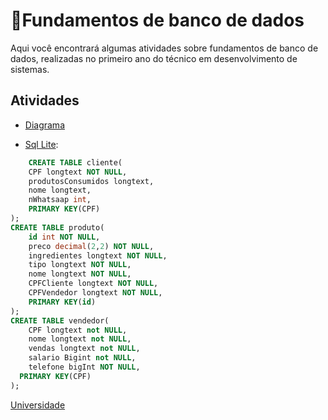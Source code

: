 
# 🎲Fundamentos de banco de dados

Aqui você encontrará algumas atividades sobre fundamentos de banco de dados, realizadas no primeiro ano do técnico em desenvolvimento de sistemas.


## Atividades

- [Diagrama](https://github.com/cemeterydriiver/portfolioDS/blob/main/2Ano/fundamentoBancoDeDados/Diagrama%20sem%20nome.drawio)

- [Sql Lite](https://github.com/cemeterydriiver/portfolioDS/blob/main/2Ano/fundamentoBancoDeDados/dump.sqlite%20(1).sql):

```Sql
    CREATE TABLE cliente(
	CPF longtext NOT NULL,
  	produtosConsumidos longtext,
  	nome longtext,
  	nWhatsaap int,
  	PRIMARY KEY(CPF)
);
CREATE TABLE produto(
	id int NOT NULL,
  	preco decimal(2,2) NOT NULL,
  	ingredientes longtext NOT NULL,
  	tipo longtext NOT NULL,
  	nome longtext NOT NULL,
  	CPFCliente longtext NOT NULL,
  	CPFVendedor longtext NOT NULL,
	PRIMARY KEY(id)
);
CREATE TABLE vendedor(
	CPF longtext not NULL,
  	nome longtext not NULL,
  	vendas longtext not NULL,
  	salario Bigint not NULL,
  	telefone bigInt NOT NULL,
  PRIMARY KEY(CPF)
);
```


[Universidade](https://github.com/cemeterydriiver/portfolioDS/files/11305121/Universidade.png.pdf)




